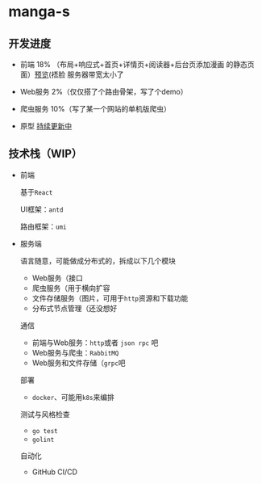 # manga-s


## 开发进度
- 前端
18% （布局+响应式+首页+详情页+阅读器+后台页添加漫画 的静态页面）[预览](http://nicopoi.com:8000/)(捂脸 服务器带宽太小了

- Web服务
2%（仅仅搭了个路由骨架，写了个demo）

- 爬虫服务
10%（写了某一个网站的单机版爬虫）

- 原型
[持续更新中](https://free.modao.cc/app/t82fsps5qak0zbvvfqi6vgq3kqmr)

## 技术栈（WIP）
- 前端

  基于`React`
  
  UI框架：`antd`
  
  路由框架：`umi`

- 服务端

  语言随意，可能做成分布式的，拆成以下几个模块
  - Web服务（接口
  - 爬虫服务（用于横向扩容
  - 文件存储服务（图片，可用于`http`资源和下载功能
  - 分布式节点管理（还没想好

  通信
  - 前端与Web服务：`http`或者 `json rpc` 吧
  - Web服务与爬虫：`RabbitMQ`
  - Web服务和文件存储（`grpc`吧

  部署
  - `docker`、可能用`k8s`来编排
  
  测试与风格检查
  - `go test`
  - `golint`

  自动化
  - GitHub CI/CD

